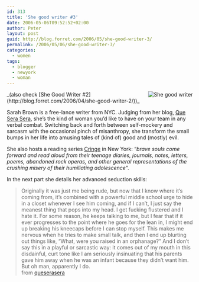 ```yaml
---
id: 313
title: 'She good writer #3'
date: 2006-05-06T09:52:52+02:00
author: Peter
layout: post
guid: http://blog.forret.com/2006/05/she-good-writer-3/
permalink: /2006/05/06/she-good-writer-3/
categories:
  - women
tags:
  - blogger
  - newyork
  - woman
---
```

<img src="http://static.flickr.com/44/133773021_1c7d522548_m.jpg" alt="She good writer" style="float: right" />  
_(also check [She Good Writer #2](http://blog.forret.com/2006/04/she-good-writer-2/))_

Sarah Brown is a free-lance writer from NYC. Judging from her blog, [Que Sera Sera](http://queserasera.org), she&#8217;s the kind of woman you&#8217;d like to have on your team in any verbal combat. Switching back and forth between self-mockery and sarcasm with the occasional pinch of misanthropy, she transform the small bumps in her life into amusing tales of (kind of) good and (mostly) evil.

She also hosts a reading series [Cringe](http://queserasera.org/cringe.html) in New York: &#8220;_brave souls come forward and read aloud from their teenage diaries, journals, notes, letters, poems, abandoned rock operas, and other general representations of the crushing misery of their humiliating adolescence_&#8220;.

In the next part she details her advanced seduction skills:

> Originally it was just me being rude, but now that I know where it’s coming from, it’s combined with a powerful middle school urge to hide in a closet whenever I see him coming, and if I can’t, I just say the meanest thing that pops into my head. I get fucking flustered and I hate it. For some reason, he keeps talking to me, but I fear that if it ever progresses to the point where he goes for the lean in, I might end up breaking his kneecaps before I can stop myself. This makes me nervous when he tries to make small talk, and then I end up blurting out things like, “What, were you raised in an orphanage?” And I don’t say this in a playful or sarcastic way: it comes out of my mouth in this disdainful, curt tone like I am seriously insinuating that his parents gave him away when he was an infant because they didn’t want him. But oh man, apparently I do.  
> from [queserasera](http://queserasera.org/archives/000981.html)